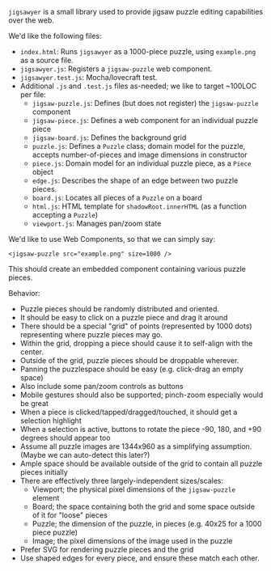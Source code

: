 `jigsawyer` is a small library used to provide jigsaw puzzle editing capabilities over the web.

We'd like the following files:

* `index.html`: Runs `jigsawyer` as a 1000-piece puzzle, using `example.png` as a source file.
* `jigsawyer.js`: Registers a `jigsaw-puzzle` web component.
* `jigsawyer.test.js`: Mocha/lovecraft test.
* Additional `.js` and `.test.js` files as-needed; we like to target ~100LOC per file:
  * `jigsaw-puzzle.js`: Defines (but does not register) the `jigsaw-puzzle` component
  * `jigsaw-piece.js`: Defines a web component for an individual puzzle piece
  * `jigsaw-board.js`: Defines the background grid
  * `puzzle.js`: Defines a `Puzzle` class; domain model for the puzzle, accepts number-of-pieces and image dimensions in constructor
  * `piece.js`: Domain model for an individual puzzle piece, as a `Piece` object
  * `edge.js`: Describes the shape of an edge between two puzzle pieces.
  * `board.js`: Locates all pieces of a `Puzzle` on a board
  * `html.js`: HTML template for `shadowRoot.innerHTML` (as a function accepting a `Puzzle`)
  * `viewport.js`: Manages pan/zoom state

We'd like to use Web Components, so that we can simply say:

```
<jigsaw-puzzle src="example.png" size=1000 />
```

This should create an embedded component containing various puzzle pieces.

Behavior:

* Puzzle pieces should be randomly distributed and oriented.
* It should be easy to click on a puzzle piece and drag it around
* There should be a special "grid" of points (represented by 1000 dots) representing where puzzle pieces may go.
* Within the grid, dropping a piece should cause it to self-align with the center.
* Outside of the grid, puzzle pieces should be droppable wherever.
* Panning the puzzlespace should be easy (e.g. click-drag an empty space)
* Also include some pan/zoom controls as buttons
* Mobile gestures should also be supported; pinch-zoom especially would be great
* When a piece is clicked/tapped/dragged/touched, it should get a selection highlight
* When a selection is active, buttons to rotate the piece -90, 180, and +90 degrees should appear too
* Assume all puzzle images are 1344x960 as a simplifying assumption. (Maybe we can auto-detect this later?)
* Ample space should be available outside of the grid to contain all puzzle pieces initially
* There are effectively three largely-independent sizes/scales:
  * Viewport; the physical pixel dimensions of the `jigsaw-puzzle` element
  * Board; the space containing both the grid and some space outside of it for "loose" pieces
  * Puzzle; the dimension of the puzzle, in pieces (e.g. 40x25 for a 1000 piece puzzle)
  * Image; the pixel dimensions of the image used in the puzzle
* Prefer SVG for rendering puzzle pieces and the grid
* Use shaped edges for every piece, and ensure these match each other.

